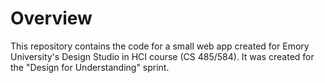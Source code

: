 # Overview

This repository contains the code for a small web app created for Emory University's Design Studio in HCI course (CS 485/584). It was created for the "Design for Understanding" sprint.
